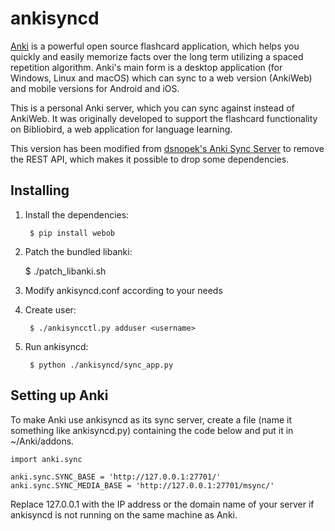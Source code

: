 ankisyncd
=========

[Anki][] is a powerful open source flashcard application, which helps you
quickly and easily memorize facts over the long term utilizing a spaced
repetition algorithm. Anki's main form is a desktop application (for Windows,
Linux and macOS) which can sync to a web version (AnkiWeb) and mobile
versions for Android and iOS.

This is a personal Anki server, which you can sync against instead of
AnkiWeb. It was originally developed to support the flashcard functionality
on Bibliobird, a web application for language learning.

This version has been modified from [dsnopek's Anki Sync Server][] to remove
the REST API, which makes it possible to drop some dependencies.

Installing
----------

1. Install the dependencies:

        $ pip install webob

2. Patch the bundled libanki:

	$ ./patch_libanki.sh

3. Modify ankisyncd.conf according to your needs

4. Create user:

        $ ./ankisyncctl.py adduser <username>

5. Run ankisyncd:

        $ python ./ankisyncd/sync_app.py

Setting up Anki
---------------

To make Anki use ankisyncd as its sync server, create a file (name it something
like ankisyncd.py) containing the code below and put it in ~/Anki/addons.

    import anki.sync

    anki.sync.SYNC_BASE = 'http://127.0.0.1:27701/'
    anki.sync.SYNC_MEDIA_BASE = 'http://127.0.0.1:27701/msync/'

Replace 127.0.0.1 with the IP address or the domain name of your server if
ankisyncd is not running on the same machine as Anki.

[Anki]: https://apps.ankiweb.net/
[dsnopek's Anki Sync Server]: https://github.com/dsnopek/anki-sync-server
